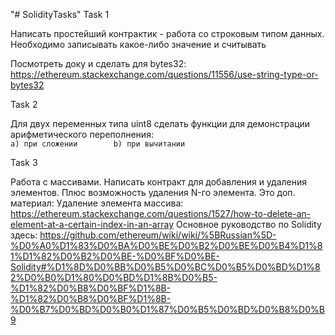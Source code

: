 "# SolidityTasks" 
Task 1

Написать простейший контрактик - работа со строковым типом данных.
Необходимо записывать какое-либо значение и считывать

Посмотреть доку и сделать для bytes32:
https://ethereum.stackexchange.com/questions/11556/use-string-type-or-bytes32

Task 2

Для двух переменных типа uint8 сделать функции для демонстрации арифметического переполнения:      
`a) при сложении       
b) при вычитании`

Task 3

Работа с массивами. Написать контракт для добавления и удаления элементов. Плюс возможность удаления N-го элемента.
Это доп. материал: Удаление элемента массива: https://ethereum.stackexchange.com/questions/1527/how-to-delete-an-element-at-a-certain-index-in-an-array
Основное руководство по Solidity здесь: https://github.com/ethereum/wiki/wiki/%5BRussian%5D-%D0%A0%D1%83%D0%BA%D0%BE%D0%B2%D0%BE%D0%B4%D1%81%D1%82%D0%B2%D0%BE-%D0%BF%D0%BE-Solidity#%D1%8D%D0%BB%D0%B5%D0%BC%D0%B5%D0%BD%D1%82%D0%B0%D1%80%D0%BD%D1%8B%D0%B5-%D1%82%D0%B8%D0%BF%D1%8B-%D1%82%D0%B8%D0%BF%D1%8B-%D0%B7%D0%BD%D0%B0%D1%87%D0%B5%D0%BD%D0%B8%D0%B9